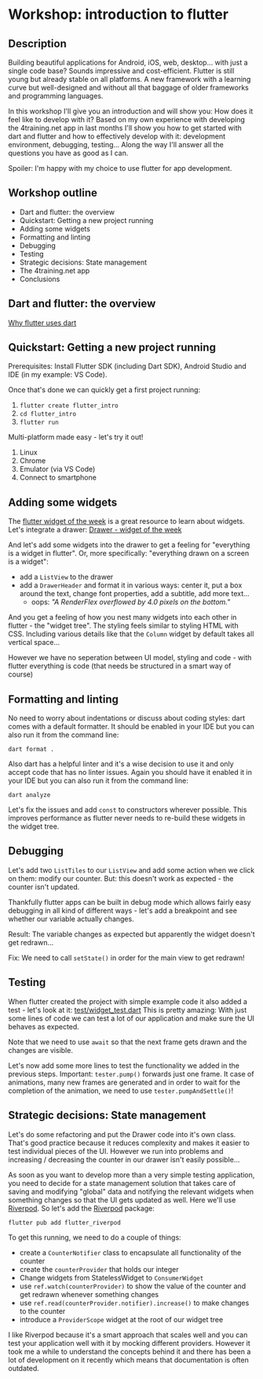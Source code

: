 # Workshop: introduction to flutter

## Description
Building beautiful applications for Android, iOS, web, desktop... with just a single code base? Sounds impressive and cost-efficient. Flutter is still young but already stable on all platforms. A new framework with a learning curve but well-designed and without all that baggage of older frameworks and programming languages.

In this workshop I'll give you an introduction and will show you: How does it feel like to develop with it?
Based on my own experience with developing the 4training.net app in last months I'll show you how to get started with dart and flutter and how to effectively develop with it: development environment, debugging, testing... Along the way I'll answer all the questions you have as good as I can.

Spoiler: I'm happy with my choice to use flutter for app development.

## Workshop outline
* Dart and flutter: the overview
* Quickstart: Getting a new project running
* Adding some widgets
* Formatting and linting
* Debugging
* Testing
* Strategic decisions: State management
* The 4training.net app
* Conclusions

## Dart and flutter: the overview
[Why flutter uses dart](https://www.youtube.com/watch?v=5F-6n_2XWR8)

## Quickstart: Getting a new project running
Prerequisites: Install Flutter SDK (including Dart SDK), Android Studio and IDE (in my example: VS Code).

Once that's done we can quickly get a first project running:
1. `flutter create flutter_intro`
2. `cd flutter_intro`
3. `flutter run`

Multi-platform made easy - let's try it out!
1. Linux
2. Chrome
3. Emulator (via VS Code)
4. Connect to smartphone

## Adding some widgets
The [flutter widget of the week](https://www.youtube.com/playlist?list=PLjxrf2q8roU23XGwz3Km7sQZFTdB996iG) is a great resource to learn about widgets.
Let's integrate a drawer: [Drawer - widget of the week](https://www.youtube.com/watch?v=WRj86iHihgY)

And let's add some widgets into the drawer to get a feeling for "everything is a widget in flutter". Or, more specifically: "everything drawn on a screen is a widget":
* add a `ListView` to the drawer
* add a `DrawerHeader` and format it in various ways: center it, put a box around the text, change font properties, add a subtitle, add more text...
  * oops: *"A RenderFlex overflowed by 4.0 pixels on the bottom."*

And you get a feeling of how you nest many widgets into each other in flutter - the "widget tree". The styling feels similar to styling HTML with CSS. Including various details like that the `Column` widget by default takes all vertical space...

However we have no seperation between UI model, styling and code - with flutter everything is code (that needs be structured in a smart way of course)

## Formatting and linting
No need to worry about indentations or discuss about coding styles: dart comes with a default formatter. It should be enabled in your IDE but you can also run it from the command line:

`dart format .`

Also dart has a helpful linter and it's a wise decision to use it and only accept code that has no linter issues. Again you should have it enabled it in your IDE but you can also run it from the command line:

`dart analyze`

Let's fix the issues and add `const` to constructors wherever possible. This improves performance as flutter never needs to re-build these widgets in the widget tree.

## Debugging
Let's add two `ListTiles` to our `ListView` and add some action when we click on them: modify our counter. But: this doesn't work as expected - the counter isn't updated.

Thankfully flutter apps can be built in debug mode which allows fairly easy debugging in all kind of different ways - let's add a breakpoint and see whether our variable actually changes.

Result: The variable changes as expected but apparently the widget doesn't get redrawn...

Fix: We need to call `setState()` in order for the main view to get redrawn!

## Testing
When flutter created the project with simple example code it also added a test - let's look at it: [test/widget_test.dart](test/widget_test.dart)
This is pretty amazing: With just some lines of code we can test a lot of our application and make sure the UI behaves as expected.

Note that we need to use `await` so that the next frame gets drawn and the changes are visible.

Let's now add some more lines to test the functionality we added in the previous steps.
Important: `tester.pump()` forwards just one frame. It case of animations, many new frames are generated and in order
to wait for the completion of the animation, we need to use `tester.pumpAndSettle()`!

## Strategic decisions: State management
Let's do some refactoring and put the Drawer code into it's own class. That's good practice because it reduces complexity and makes it easier to test individual pieces of the UI.
However we run into problems and increasing / decreasing the counter in our drawer isn't easily possible...

As soon as you want to develop more than a very simple testing application, you need to decide for a state management solution that takes care of saving and modifying "global" data and notifying the relevant widgets when something changes so that the UI gets updated as well. Here we'll use [Riverpod](https://riverpod.dev). So let's add the [Riverpod](https://pub.dev/packages/riverpod) package:

`flutter pub add flutter_riverpod`

To get this running, we need to do a couple of things:
* create a `CounterNotifier` class to encapsulate all functionality of the counter
* create the `counterProvider` that holds our integer
* Change widgets from StatelessWidget to `ConsumerWidget`
* use `ref.watch(counterProvider)` to show the value of the counter and get redrawn whenever something changes
* use `ref.read(counterProvider.notifier).increase()` to make changes to the counter
* introduce a `ProviderScope` widget at the root of our widget tree

I like Riverpod because it's a smart approach that scales well and you can test your application well with it by mocking different providers. However it took me a while to understand the concepts behind it and there has been a lot of development on it recently which means that documentation is often outdated.
